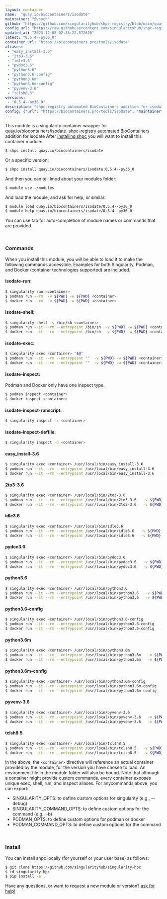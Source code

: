 ```yaml
---
layout: container
name:  "quay.io/biocontainers/isodate"
maintainer: "@vsoch"
github: "https://github.com/singularityhub/shpc-registry/blob/main/quay.io/biocontainers/isodate/container.yaml"
config_url: "https://raw.githubusercontent.com/singularityhub/shpc-registry/main/quay.io/biocontainers/isodate/container.yaml"
updated_at: "2023-12-08 02:33:22.572620"
latest: "0.5.4--py36_0"
container_url: "https://biocontainers.pro/tools/isodate"
aliases:
 - "easy_install-3.6"
 - "2to3-3.6"
 - "idle3.6"
 - "pydoc3.6"
 - "python3.6"
 - "python3.6-config"
 - "python3.6m"
 - "python3.6m-config"
 - "pyvenv-3.6"
 - "tclsh8.5"
versions:
 - "0.5.4--py36_0"
description: "shpc-registry automated BioContainers addition for isodate"
config: {"url": "https://biocontainers.pro/tools/isodate", "maintainer": "@vsoch", "description": "shpc-registry automated BioContainers addition for isodate", "latest": {"0.5.4--py36_0": "sha256:5d9c7bbabc860af94fc0b2ccb9739e8840467db3a6208a7e1846bcd37ebbf299"}, "tags": {"0.5.4--py36_0": "sha256:5d9c7bbabc860af94fc0b2ccb9739e8840467db3a6208a7e1846bcd37ebbf299"}, "docker": "quay.io/biocontainers/isodate", "aliases": {"easy_install-3.6": "/usr/local/bin/easy_install-3.6", "2to3-3.6": "/usr/local/bin/2to3-3.6", "idle3.6": "/usr/local/bin/idle3.6", "pydoc3.6": "/usr/local/bin/pydoc3.6", "python3.6": "/usr/local/bin/python3.6", "python3.6-config": "/usr/local/bin/python3.6-config", "python3.6m": "/usr/local/bin/python3.6m", "python3.6m-config": "/usr/local/bin/python3.6m-config", "pyvenv-3.6": "/usr/local/bin/pyvenv-3.6", "tclsh8.5": "/usr/local/bin/tclsh8.5"}}
---
```


This module is a singularity container wrapper for quay.io/biocontainers/isodate.
shpc-registry automated BioContainers addition for isodate
After [installing shpc](#install) you will want to install this container module:


```bash
$ shpc install quay.io/biocontainers/isodate
```

Or a specific version:

```bash
$ shpc install quay.io/biocontainers/isodate:0.5.4--py36_0
```

And then you can tell lmod about your modules folder:

```bash
$ module use ./modules
```

And load the module, and ask for help, or similar.

```bash
$ module load quay.io/biocontainers/isodate/0.5.4--py36_0
$ module help quay.io/biocontainers/isodate/0.5.4--py36_0
```

You can use tab for auto-completion of module names or commands that are provided.

<br>

### Commands

When you install this module, you will be able to load it to make the following commands accessible.
Examples for both Singularity, Podman, and Docker (container technologies supported) are included.

#### isodate-run:

```bash
$ singularity run <container>
$ podman run --rm  -v ${PWD} -w ${PWD} <container>
$ docker run --rm  -v ${PWD} -w ${PWD} <container>
```

#### isodate-shell:

```bash
$ singularity shell -s /bin/sh <container>
$ podman run --it --rm --entrypoint /bin/sh  -v ${PWD} -w ${PWD} <container>
$ docker run --it --rm --entrypoint /bin/sh  -v ${PWD} -w ${PWD} <container>
```

#### isodate-exec:

```bash
$ singularity exec <container> "$@"
$ podman run --it --rm --entrypoint ""  -v ${PWD} -w ${PWD} <container> "$@"
$ docker run --it --rm --entrypoint ""  -v ${PWD} -w ${PWD} <container> "$@"
```

#### isodate-inspect:

Podman and Docker only have one inspect type.

```bash
$ podman inspect <container>
$ docker inspect <container>
```

#### isodate-inspect-runscript:

```bash
$ singularity inspect -r <container>
```

#### isodate-inspect-deffile:

```bash
$ singularity inspect -d <container>
```


#### easy_install-3.6

```bash
$ singularity exec <container> /usr/local/bin/easy_install-3.6
$ podman run --it --rm --entrypoint /usr/local/bin/easy_install-3.6   -v ${PWD} -w ${PWD} <container> -c " $@"
$ docker run --it --rm --entrypoint /usr/local/bin/easy_install-3.6   -v ${PWD} -w ${PWD} <container> -c " $@"
```


#### 2to3-3.6

```bash
$ singularity exec <container> /usr/local/bin/2to3-3.6
$ podman run --it --rm --entrypoint /usr/local/bin/2to3-3.6   -v ${PWD} -w ${PWD} <container> -c " $@"
$ docker run --it --rm --entrypoint /usr/local/bin/2to3-3.6   -v ${PWD} -w ${PWD} <container> -c " $@"
```


#### idle3.6

```bash
$ singularity exec <container> /usr/local/bin/idle3.6
$ podman run --it --rm --entrypoint /usr/local/bin/idle3.6   -v ${PWD} -w ${PWD} <container> -c " $@"
$ docker run --it --rm --entrypoint /usr/local/bin/idle3.6   -v ${PWD} -w ${PWD} <container> -c " $@"
```


#### pydoc3.6

```bash
$ singularity exec <container> /usr/local/bin/pydoc3.6
$ podman run --it --rm --entrypoint /usr/local/bin/pydoc3.6   -v ${PWD} -w ${PWD} <container> -c " $@"
$ docker run --it --rm --entrypoint /usr/local/bin/pydoc3.6   -v ${PWD} -w ${PWD} <container> -c " $@"
```


#### python3.6

```bash
$ singularity exec <container> /usr/local/bin/python3.6
$ podman run --it --rm --entrypoint /usr/local/bin/python3.6   -v ${PWD} -w ${PWD} <container> -c " $@"
$ docker run --it --rm --entrypoint /usr/local/bin/python3.6   -v ${PWD} -w ${PWD} <container> -c " $@"
```


#### python3.6-config

```bash
$ singularity exec <container> /usr/local/bin/python3.6-config
$ podman run --it --rm --entrypoint /usr/local/bin/python3.6-config   -v ${PWD} -w ${PWD} <container> -c " $@"
$ docker run --it --rm --entrypoint /usr/local/bin/python3.6-config   -v ${PWD} -w ${PWD} <container> -c " $@"
```


#### python3.6m

```bash
$ singularity exec <container> /usr/local/bin/python3.6m
$ podman run --it --rm --entrypoint /usr/local/bin/python3.6m   -v ${PWD} -w ${PWD} <container> -c " $@"
$ docker run --it --rm --entrypoint /usr/local/bin/python3.6m   -v ${PWD} -w ${PWD} <container> -c " $@"
```


#### python3.6m-config

```bash
$ singularity exec <container> /usr/local/bin/python3.6m-config
$ podman run --it --rm --entrypoint /usr/local/bin/python3.6m-config   -v ${PWD} -w ${PWD} <container> -c " $@"
$ docker run --it --rm --entrypoint /usr/local/bin/python3.6m-config   -v ${PWD} -w ${PWD} <container> -c " $@"
```


#### pyvenv-3.6

```bash
$ singularity exec <container> /usr/local/bin/pyvenv-3.6
$ podman run --it --rm --entrypoint /usr/local/bin/pyvenv-3.6   -v ${PWD} -w ${PWD} <container> -c " $@"
$ docker run --it --rm --entrypoint /usr/local/bin/pyvenv-3.6   -v ${PWD} -w ${PWD} <container> -c " $@"
```


#### tclsh8.5

```bash
$ singularity exec <container> /usr/local/bin/tclsh8.5
$ podman run --it --rm --entrypoint /usr/local/bin/tclsh8.5   -v ${PWD} -w ${PWD} <container> -c " $@"
$ docker run --it --rm --entrypoint /usr/local/bin/tclsh8.5   -v ${PWD} -w ${PWD} <container> -c " $@"
```



In the above, the `<container>` directive will reference an actual container provided
by the module, for the version you have chosen to load. An environment file in the
module folder will also be bound. Note that although a container
might provide custom commands, every container exposes unique exec, shell, run, and
inspect aliases. For anycommands above, you can export:

 - SINGULARITY_OPTS: to define custom options for singularity (e.g., --debug)
 - SINGULARITY_COMMAND_OPTS: to define custom options for the command (e.g., -b)
 - PODMAN_OPTS: to define custom options for podman or docker
 - PODMAN_COMMAND_OPTS: to define custom options for the command

<br>

### Install

You can install shpc locally (for yourself or your user base) as follows:

```bash
$ git clone https://github.com/singularityhub/singularity-hpc
$ cd singularity-hpc
$ pip install -e .
```

Have any questions, or want to request a new module or version? [ask for help!](https://github.com/singularityhub/singularity-hpc/issues)